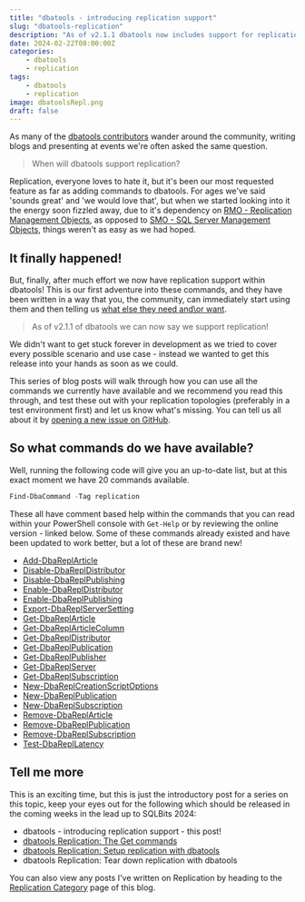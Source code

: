 ```yaml
---
title: "dbatools - introducing replication support"
slug: "dbatools-replication"
description: "As of v2.1.1 dbatools now includes support for replication - this is the first in a series of blog posts to cover these new commands"
date: 2024-02-22T08:00:00Z
categories:
    - dbatools
    - replication
tags:
    - dbatools
    - replication
image: dbatoolsRepl.png
draft: false
---
```


As many of the [dbatools contributors](https://github.com/dataplat/dbatools/graphs/contributors) wander around the community, writing blogs and presenting at events we're often asked the same question.

> When will dbatools support replication?

Replication, everyone loves to hate it, but it's been our most requested feature as far as adding commands to dbatools. For ages we've said 'sounds great' and 'we would love that', but when we started looking into it the energy soon fizzled away, due to it's dependency on [RMO - Replication Management Objects](https://learn.microsoft.com/en-us/sql/relational-databases/replication/concepts/replication-management-objects-concepts?view=sql-server-ver16?wt.mc_id=AZ-MVP-5003655), as opposed to [SMO - SQL Server Management Objects](https://learn.microsoft.com/en-us/sql/relational-databases/server-management-objects-smo/sql-server-management-objects-smo-programming-guide?wt.mc_id=AZ-MVP-5003655), things weren't as easy as we had hoped.

## It finally happened!

But, finally, after much effort we now have replication support within dbatools! This is our first adventure into these commands, and they have been written in a way that you, the community, can immediately start using them and then telling us [what else they need and\or want](https://dbatools.io/issues).

> As of v2.1.1 of dbatools we can now say we support replication!

We didn't want to get stuck forever in development as we tried to cover every possible scenario and use case - instead we wanted to get this release into your hands as soon as we could.

This series of blog posts will walk through how you can use all the commands we currently have available and we recommend you read this through, and test these out with your replication topologies (preferably in a test environment first) and let us know what's missing. You can tell us all about it by [opening a new issue on GitHub](https://dbatools.io/issues).

## So what commands do we have available?

Well, running the following code will give you an up-to-date list, but at this exact moment we have 20 commands available.

```PowerShell
Find-DbaCommand -Tag replication
```

These all have comment based help within the commands that you can read within your PowerShell console with `Get-Help` or by reviewing the online version - linked below. Some of these commands already existed and have been updated to work better, but a lot of these are brand new!

- [Add-DbaReplArticle](https://dbatools.io/Add-DbaReplArticle)
- [Disable-DbaReplDistributor](https://dbatools.io/Disable-DbaReplDistributor)
- [Disable-DbaReplPublishing](https://dbatools.io/Disable-DbaReplPublishing)
- [Enable-DbaReplDistributor](https://dbatools.io/Enable-DbaReplDistributor)
- [Enable-DbaReplPublishing](https://dbatools.io/Enable-DbaReplPublishing)
- [Export-DbaReplServerSetting](https://dbatools.io/Export-DbaReplServerSetting)
- [Get-DbaReplArticle](https://dbatools.io/Get-DbaReplArticle)
- [Get-DbaReplArticleColumn](https://dbatools.io/Get-DbaReplArticleColumn)
- [Get-DbaReplDistributor](https://dbatools.io/Get-DbaReplDistributor)
- [Get-DbaReplPublication](https://dbatools.io/Get-DbaReplPublication)
- [Get-DbaReplPublisher](https://dbatools.io/Get-DbaReplPublisher)
- [Get-DbaReplServer](https://dbatools.io/Get-DbaReplServer)
- [Get-DbaReplSubscription](https://dbatools.io/Get-DbaReplSubscription)
- [New-DbaReplCreationScriptOptions](https://dbatools.io/New-DbaReplCreationScriptOptions)
- [New-DbaReplPublication](https://dbatools.io/New-DbaReplPublication)
- [New-DbaReplSubscription](https://dbatools.io/New-DbaReplSubscription)
- [Remove-DbaReplArticle](https://dbatools.io/Remove-DbaReplArticle)
- [Remove-DbaReplPublication](https://dbatools.io/Remove-DbaReplPublication)
- [Remove-DbaReplSubscription](https://dbatools.io/Remove-DbaReplSubscription)
- [Test-DbaReplLatency](https://dbatools.io/Test-DbaReplLatency)

## Tell me more

This is an exciting time, but this is just the introductory post for a series on this topic, keep your eyes out for the following which should be released in the coming weeks in the lead up to SQLBits 2024:

- dbatools - introducing replication support - this post!
- [dbatools Replication: The Get commands](/dbatools-repl-get)
- [dbatools Replication: Setup replication with dbatools](/dbatools-repl-setup)
- dbatools Replication: Tear down replication with dbatools

You can also view any posts I've written on Replication by heading to the [Replication Category](/categories/replication/) page of this blog.
